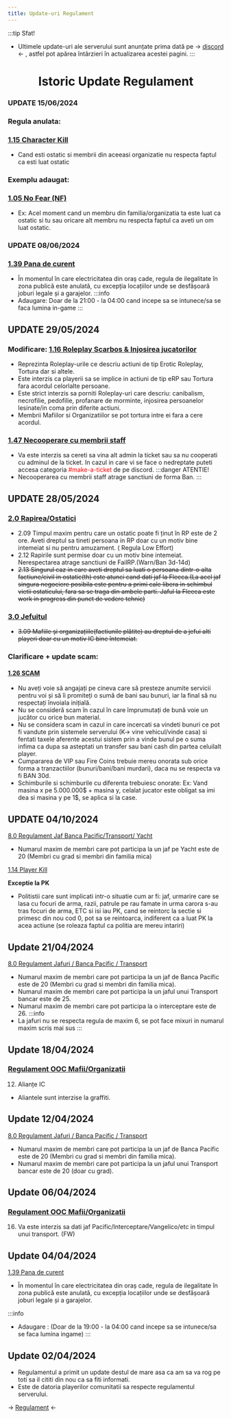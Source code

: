 ```yaml
---
title: Update-uri Regulament
---
```


:::tip Sfat!
- Ultimele update-uri ale serverului sunt anunțate prima dată pe -> [discord](https://discord.gg/furyro) <- , astfel pot apărea întârzieri în actualizarea acestei pagini.
:::

##

# <center> Istoric Update Regulament </center>

### UPDATE 15/06/2024

### Regula anulata:
### [1.15 Character Kill](/informatii/regulament.html#_1-15-character-kill)
- Cand esti ostatic si membrii din aceeasi organizatie nu respecta faptul ca esti luat ostatic

### Exemplu adaugat:
### [1.05 No Fear (NF)](/informatii/regulament.html#_1-05-no-fear-nf)
- Ex: Acel moment cand un membru din familia/organizatia ta este luat ca ostatic si tu sau oricare alt membru nu respecta faptul ca aveti un om luat ostatic.

### UPDATE 08/06/2024

### [1.39 Pana de curent](/informatii/regulament.html#_1-39-pana-de-curent)

- În momentul în care electricitatea din oraș cade, regula de ilegalitate în zona publică este anulată, cu excepția
locațiilor unde se desfășoară joburi legale și a garajelor. 
:::info
- Adaugare: Doar de la 21:00 - la 04:00 cand incepe sa se intunece/sa se faca lumina in-game
:::

## UPDATE 29/05/2024

### Modificare: [1.16  Roleplay Scarbos & Injosirea jucatorilor](/informatii/regulament.html#_1-16-roleplay-scarbos-injosirea-jucatorilor)

- Reprezinta Roleplay-urile ce descriu actiuni de tip Erotic Roleplay, Tortura dar si altele.
- Este interzis ca playerii sa se implice in actiuni de tip eRP sau Tortura fara acordul celorlalte persoane.
- Este strict interzis sa porniti Roleplay-uri care descriu: canibalism, necrofilie, pedofilie, profanare de morminte, injosirea persoanelor lesinate/in coma prin diferite actiuni.
- Membrii Mafiilor si Organizatiilor se pot tortura intre ei fara a cere acordul.

### [1.47 Necooperare cu membrii staff](/informatii/regulament.html#_1-47-necooperare-cu-membrii-staff)

- Va este interzis sa cereti sa vina alt admin la ticket sau sa nu cooperati cu adminul de la ticket. In cazul in care vi se face o nedreptate puteti accesa categoria <span style="color:red">#make-a-ticket</span> de pe discord. 
:::danger ATENTIE!
- Necooperarea cu membrii staff atrage sanctiuni de forma Ban.
:::

## UPDATE 28/05/2024

### [2.0 Rapirea/Ostatici](/informatii/regulament.html#_2-0-rapirea-ostatici)

- 2.09    Timpul maxim pentru care un ostatic poate fi ținut în RP este de 2 ore. Aveti dreptul sa tineti persoana in RP doar cu un motiv bine intemeiat si nu pentru amuzament. ( Regula Low Effort)
- 2.12   Rapirile sunt permise doar cu un motiv bine intemeiat. Nerespectarea atrage sanctiuni de FailRP.(Warn/Ban 3d-14d)
- ~~2.13 Singurul caz in care aveti dreptul sa luati o persoana dintr-o alta factiune/civil in ostatic(th) este atunci cand dati jaf la Fleeca.(La acel jaf singura negociere posibila este pentru a primi cale libera in schimbul vietii ostaticului, fara sa se traga din ambele parti. Jaful la Fleeca este work in progress din punct de vedere tehnic)~~


### [3.0 Jefuitul](/informatii/regulament.html#_3-0-jefuitul)
- ~~3.09 Mafiile și organizațiile(factiunile plătite) au dreptul de a jefui alti playeri doar cu un motiv IC bine întemeiat.~~

### Clarificare + update scam:

#### [1.26 SCAM](/informatii/regulament.html#_1-26-scam)

- Nu aveți voie să angajați pe cineva care să presteze anumite servicii pentru voi și să îi promiteți o sumă de bani sau bunuri, iar la final să nu respectați învoiala inițială.
- Nu se consideră scam în cazul în care împrumutați de bună voie un jucător cu orice bun material.
- Nu se considera scam in cazul in care incercati sa vindeti bunuri ce pot fi vandute prin sistemele serverului (K-> vine vehicul/vinde casa) si fentati taxele aferente acestui sistem prin a vinde bunul pe o suma infima ca dupa sa asteptati un transfer sau bani cash din partea celuilalt player.
- Cumpararea de VIP sau Fire Coins trebuie mereu onorata sub orice forma a tranzactiilor (bunuri/bani/bani murdari), daca nu se respecta va fi BAN 30d.
- Schimburile si schimburile cu diferenta trebuiesc onorate: Ex: Vand masina x pe 5.000.000$ + masina y, celalat jucator este obligat sa imi dea si masina y pe 1$, se aplica si la case.

## UPDATE 04/10/2024
[8.0 Regulament Jaf Banca Pacific/Transport/ Yacht](https://wiki.furyrp.ro/informatii/regulament.html#_8-0-regulament-jaf-banca-pacific-transport)
- Numarul maxim de membri care pot participa la un jaf pe Yacht este de 20 (Membri cu grad si membri din familia mica)

[1.14 Player Kill](https://wiki.furyrp.ro/informatii/regulament.html#_8-0-regulament-jaf-banca-pacific-transport)

**Exceptie la PK**
- Politistii care sunt implicati intr-o situatie cum ar fi: jaf, urmarire care se lasa cu focuri de arma, razii, patrule pe rau famate in urma carora s-au tras focuri de arma, ETC si isi iau PK, cand se reintorc la sectie si primesc din nou cod 0, pot sa se reintoarca, indiferent ca a luat PK la acea actiune (se roleaza faptul ca politia are mereu intariri)

## Update 21/04/2024

[8.0 Regulament Jafuri / Banca Pacific / Transport](/informatii/regulament.html#_8-0-regulament-jafuri-banca-pacific-transport)
- Numarul maxim de membri care pot participa la un jaf de Banca Pacific este de 20 (Membri cu grad si membri din familia mica).
- Numarul maxim de membri care pot participa la un jaful unui Transport bancar este de 25.
- Numarul maxim de membri care pot participa la o interceptare este de 26.
:::info
- La jafuri nu se respecta regula de maxim 6, se pot face mixuri in numarul maxim scris mai sus
:::

## Update 18/04/2024

### [Regulament OOC Mafii/Organizatii](/informatii/regulamentmafii.html)
12. Alianțe IC
- Aliantele sunt interzise la graffiti.

## Update 12/04/2024

[8.0 Regulament Jafuri / Banca Pacific / Transport](/informatii/regulament.html#_8-0-regulament-jafuri-banca-pacific-transport)

- Numarul maxim de membri care pot participa la un jaf de Banca Pacific este de 20 (Membri cu grad si membri din familia mica).
- Numarul maxim de membri care pot participa la un jaful unui Transport bancar este de 20 (doar cu grad).

## Update 06/04/2024

### [Regulament OOC Mafii/Organizatii](/informatii/regulamentmafii.html)
16. Va este interzis sa dati jaf Pacific/Interceptare/Vangelico/etc in timpul unui transport. (FW)

## Update 04/04/2024

[1.39 Pana de curent](/informatii/regulament.html#_1-39-pana-de-curent)

- În momentul în care electricitatea din oraș cade, regula de ilegalitate în zona publică este anulată, cu excepția
locațiilor unde se desfășoară joburi legale și a garajelor.

:::info
- Adaugare : (Doar de la 19:00 - la 04:00 cand incepe sa se intunece/sa se faca lumina ingame)
:::

## Update 02/04/2024

- Regulamentul a primit un update destul de mare asa ca am sa va rog pe toti sa il cititi din nou ca sa fiti informati.
- Este de datoria playerilor comunitatii sa respecte regulamentul serverului.

-> [Regulament](/informatii/regulament) <-
